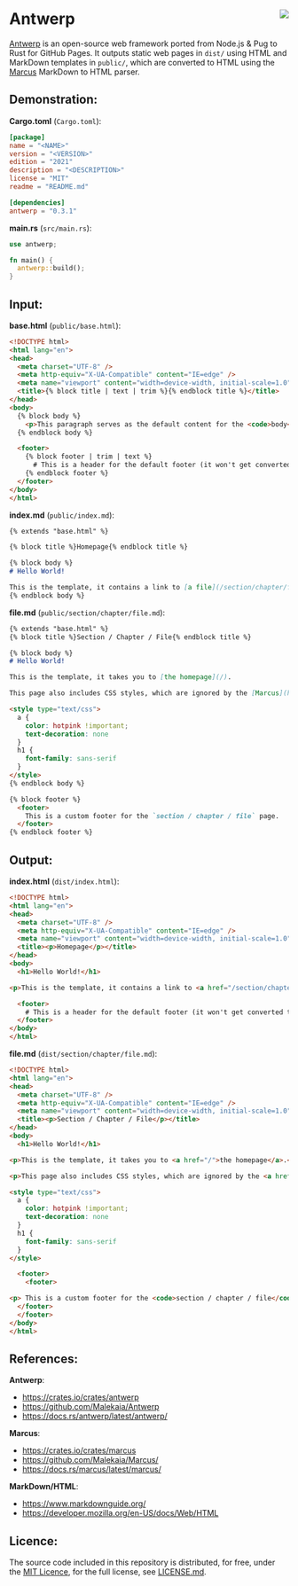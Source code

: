 # Antwerp <img align="right" src="https://github.com/Malekaia/Antwerp/actions/workflows/build.yaml/badge.svg">

[Antwerp](https://crates.io/crates/antwerp) is an open-source web framework ported from Node.js & Pug to Rust for GitHub Pages.
It outputs static web pages in `dist/` using HTML and MarkDown templates in `public/`, which are converted to HTML using the [Marcus](https://crates.io/crates/marcus) MarkDown to HTML parser.

## Demonstration:

**Cargo.toml** (`Cargo.toml`):
```toml
[package]
name = "<NAME>"
version = "<VERSION>"
edition = "2021"
description = "<DESCRIPTION>"
license = "MIT"
readme = "README.md"

[dependencies]
antwerp = "0.3.1"
```

**main.rs** (`src/main.rs`):

```rust
use antwerp;

fn main() {
  antwerp::build();
}
```


## Input:

**base.html** (`public/base.html`):

```html
<!DOCTYPE html>
<html lang="en">
<head>
  <meta charset="UTF-8" />
  <meta http-equiv="X-UA-Compatible" content="IE=edge" />
  <meta name="viewport" content="width=device-width, initial-scale=1.0" />
  <title>{% block title | text | trim %}{% endblock title %}</title>
</head>
<body>
  {% block body %}
    <p>This paragraph serves as the default content for the <code>body</code> block.</p>
  {% endblock body %}

  <footer>
    {% block footer | trim | text %}
      # This is a header for the default footer (it won't get converted to HTML).
    {% endblock footer %}
  </footer>
</body>
</html>
```

**index.md** (`public/index.md`):
```markdown
{% extends "base.html" %}

{% block title %}Homepage{% endblock title %}

{% block body %}
# Hello World!

This is the template, it contains a link to [a file](/section/chapter/file.html) in the first chapter of a random section and the default footer (below).
{% endblock body %}
```

**file.md** (`public/section/chapter/file.md`):
```markdown
{% extends "base.html" %}
{% block title %}Section / Chapter / File{% endblock title %}

{% block body %}
# Hello World!

This is the template, it takes you to [the homepage](/).

This page also includes CSS styles, which are ignored by the [Marcus](https://crates.io/crates/marcus) MarkDown to HTML converter.

<style type="text/css">
  a {
    color: hotpink !important;
    text-decoration: none
  }
  h1 {
    font-family: sans-serif
  }
</style>
{% endblock body %}

{% block footer %}
  <footer>
    This is a custom footer for the `section / chapter / file` page.
  </footer>
{% endblock footer %}
```


## Output:

**index.html** (`dist/index.html`):
```html
<!DOCTYPE html>
<html lang="en">
<head>
  <meta charset="UTF-8" />
  <meta http-equiv="X-UA-Compatible" content="IE=edge" />
  <meta name="viewport" content="width=device-width, initial-scale=1.0" />
  <title><p>Homepage</p></title>
</head>
<body>
  <h1>Hello World!</h1>

<p>This is the template, it contains a link to <a href="/section/chapter/file.html">a file</a> in the first chapter of a random section and the default footer (below).</p>

  <footer>
    # This is a header for the default footer (it won't get converted to HTML).
  </footer>
</body>
</html>
```

**file.md** (`dist/section/chapter/file.md`):
```html
<!DOCTYPE html>
<html lang="en">
<head>
  <meta charset="UTF-8" />
  <meta http-equiv="X-UA-Compatible" content="IE=edge" />
  <meta name="viewport" content="width=device-width, initial-scale=1.0" />
  <title><p>Section / Chapter / File</p></title>
</head>
<body>
  <h1>Hello World!</h1>

<p>This is the template, it takes you to <a href="/">the homepage</a>.</p>

<p>This page also includes CSS styles, which are ignored by the <a href="https://crates.io/crates/marcus">Marcus</a> MarkDown to HTML converter.</p>

<style type="text/css">
  a {
    color: hotpink !important;
    text-decoration: none
  }
  h1 {
    font-family: sans-serif
  }
</style>

  <footer>
    <footer>

<p> This is a custom footer for the <code>section / chapter / file</code> page.</p>
  </footer>
  </footer>
</body>
</html>
```

## References:

**Antwerp**:
- <https://crates.io/crates/antwerp>
- <https://github.com/Malekaia/Antwerp>
- <https://docs.rs/antwerp/latest/antwerp/>

**Marcus**:
- <https://crates.io/crates/marcus>
- <https://github.com/Malekaia/Marcus/>
- <https://docs.rs/marcus/latest/marcus/>

**MarkDown/HTML**:
- <https://www.markdownguide.org/>
- <https://developer.mozilla.org/en-US/docs/Web/HTML>

## Licence:
The source code included in this repository is distributed, for free, under the [MIT Licence](https://choosealicense.com/licenses/mit/), for the full license, see [LICENSE.md](https://github.com/Malekaia/Antwerp/blob/master/LICENSE.md).

